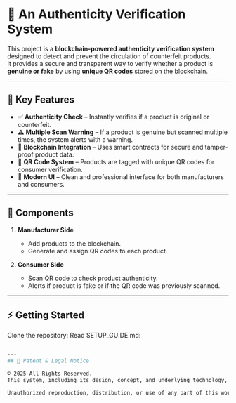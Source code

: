 # 🔐 An Authenticity Verification System  

This project is a **blockchain-powered authenticity verification system** designed to detect and prevent the circulation of counterfeit products.  
It provides a secure and transparent way to verify whether a product is **genuine or fake** by using **unique QR codes** stored on the blockchain.  

---

## 🚀 Key Features
- ✅ **Authenticity Check** – Instantly verifies if a product is original or counterfeit.  
- ⚠️ **Multiple Scan Warning** – If a product is genuine but scanned multiple times, the system alerts with a warning.  
- 🔗 **Blockchain Integration** – Uses smart contracts for secure and tamper-proof product data.  
- 📱 **QR Code System** – Products are tagged with unique QR codes for consumer verification.  
- 🎨 **Modern UI** – Clean and professional interface for both manufacturers and consumers.  

---

## 📂 Components
1. **Manufacturer Side**  
   - Add products to the blockchain.  
   - Generate and assign QR codes to each product.  

2. **Consumer Side**  
   - Scan QR code to check product authenticity.  
   - Alerts if product is fake or if the QR code was previously scanned.  

---

## ⚡ Getting Started
Clone the repository:
Read SETUP_GUIDE.md:
```bash

---
## 📜 Patent & Legal Notice

© 2025 All Rights Reserved.
This system, including its design, concept, and underlying technology, is protected under Indian Patent — V. Dobhal, M. Wazid, D. P. Singh, "An Authenticity Verification System and Method Thereof," Indian patent published, 202411082477, 2024.

Unauthorized reproduction, distribution, or use of any part of this work without prior written consent of the patent holders is strictly prohibited and may result in legal action.
